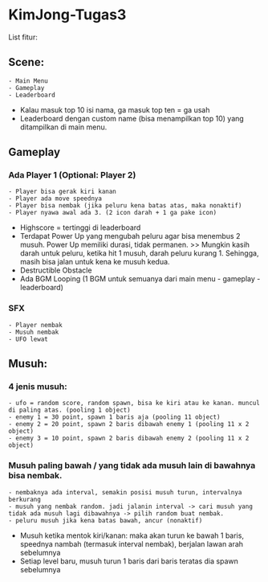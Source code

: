 # KimJong-Tugas3

List fitur:

## Scene:
	- Main Menu
	- Gameplay
	- Leaderboard
- Kalau masuk top 10 isi nama, ga masuk top ten = ga usah
- Leaderboard dengan custom name (bisa menampilkan top 10) yang ditampilkan di main menu.

## Gameplay
### Ada Player 1 (Optional: Player 2)
	- Player bisa gerak kiri kanan
	- Player ada move speednya
	- Player bisa nembak (jika peluru kena batas atas, maka nonaktif)
	- Player nyawa awal ada 3. (2 icon darah + 1 ga pake icon)
- Highscore = tertinggi di leaderboard
- Terdapat Power Up yang mengubah peluru agar bisa menembus 2 musuh. Power Up memiliki durasi, tidak permanen. >> Mungkin kasih darah untuk peluru, ketika hit 1 musuh, darah peluru kurang 1. Sehingga, masih bisa jalan untuk kena ke musuh kedua.
- Destructible Obstacle
- Ada BGM Looping (1 BGM untuk semuanya dari main menu - gameplay - leaderboard)
### SFX
	- Player nembak
	- Musuh nembak
	- UFO lewat

## Musuh:
### 4 jenis musuh:
	- ufo = random score, random spawn, bisa ke kiri atau ke kanan. muncul di paling atas. (pooling 1 object)
	- enemy 1 = 30 point, spawn 1 baris aja (pooling 11 object)
	- enemy 2 = 20 point, spawn 2 baris dibawah enemy 1 (pooling 11 x 2 object)
	- enemy 3 = 10 point, spawn 2 baris dibawah enemy 2 (pooling 11 x 2 object)
### Musuh paling bawah / yang tidak ada musuh lain di bawahnya bisa nembak.
	- nembaknya ada interval, semakin posisi musuh turun, intervalnya berkurang
	- musuh yang nembak random. jadi jalanin interval -> cari musuh yang tidak ada musuh lagi dibawahnya -> pilih random buat nembak.
	- peluru musuh jika kena batas bawah, ancur (nonaktif)
- Musuh ketika mentok kiri/kanan: maka akan turun ke bawah 1 baris, speednya nambah (termasuk interval nembak), berjalan lawan arah sebelumnya
- Setiap level baru, musuh turun 1 baris dari baris teratas dia spawn sebelumnya
